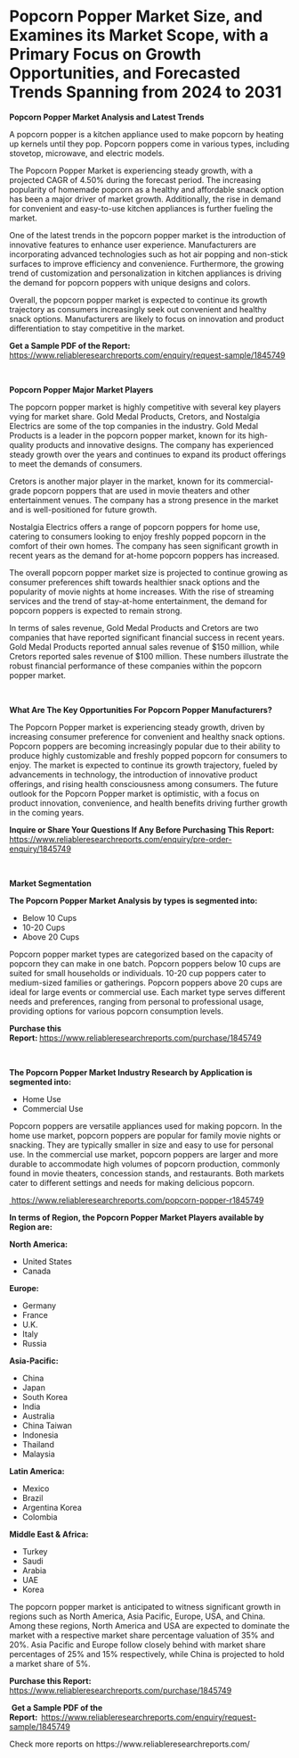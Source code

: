 <p><h1>Popcorn Popper Market Size, and Examines its Market Scope, with a Primary Focus on Growth Opportunities, and Forecasted Trends Spanning from 2024 to 2031</h1></p><p><strong>Popcorn Popper Market Analysis and Latest Trends</strong></p>
<p><p>A popcorn popper is a kitchen appliance used to make popcorn by heating up kernels until they pop. Popcorn poppers come in various types, including stovetop, microwave, and electric models.</p><p>The Popcorn Popper Market is experiencing steady growth, with a projected CAGR of 4.50% during the forecast period. The increasing popularity of homemade popcorn as a healthy and affordable snack option has been a major driver of market growth. Additionally, the rise in demand for convenient and easy-to-use kitchen appliances is further fueling the market.</p><p>One of the latest trends in the popcorn popper market is the introduction of innovative features to enhance user experience. Manufacturers are incorporating advanced technologies such as hot air popping and non-stick surfaces to improve efficiency and convenience. Furthermore, the growing trend of customization and personalization in kitchen appliances is driving the demand for popcorn poppers with unique designs and colors.</p><p>Overall, the popcorn popper market is expected to continue its growth trajectory as consumers increasingly seek out convenient and healthy snack options. Manufacturers are likely to focus on innovation and product differentiation to stay competitive in the market.</p></p>
<p><strong>Get a Sample PDF of the Report:&nbsp;</strong> <a href="https://www.reliableresearchreports.com/enquiry/request-sample/1845749">https://www.reliableresearchreports.com/enquiry/request-sample/1845749</a></p>
<p>&nbsp;</p>
<p><strong>Popcorn Popper Major Market Players</strong></p>
<p><p>The popcorn popper market is highly competitive with several key players vying for market share. Gold Medal Products, Cretors, and Nostalgia Electrics are some of the top companies in the industry. Gold Medal Products is a leader in the popcorn popper market, known for its high-quality products and innovative designs. The company has experienced steady growth over the years and continues to expand its product offerings to meet the demands of consumers.</p><p>Cretors is another major player in the market, known for its commercial-grade popcorn poppers that are used in movie theaters and other entertainment venues. The company has a strong presence in the market and is well-positioned for future growth.</p><p>Nostalgia Electrics offers a range of popcorn poppers for home use, catering to consumers looking to enjoy freshly popped popcorn in the comfort of their own homes. The company has seen significant growth in recent years as the demand for at-home popcorn poppers has increased.</p><p>The overall popcorn popper market size is projected to continue growing as consumer preferences shift towards healthier snack options and the popularity of movie nights at home increases. With the rise of streaming services and the trend of stay-at-home entertainment, the demand for popcorn poppers is expected to remain strong.</p><p>In terms of sales revenue, Gold Medal Products and Cretors are two companies that have reported significant financial success in recent years. Gold Medal Products reported annual sales revenue of $150 million, while Cretors reported sales revenue of $100 million. These numbers illustrate the robust financial performance of these companies within the popcorn popper market.</p></p>
<p>&nbsp;</p>
<p><strong>What Are The Key Opportunities For Popcorn Popper Manufacturers?</strong></p>
<p><p>The Popcorn Popper market is experiencing steady growth, driven by increasing consumer preference for convenient and healthy snack options. Popcorn poppers are becoming increasingly popular due to their ability to produce highly customizable and freshly popped popcorn for consumers to enjoy. The market is expected to continue its growth trajectory, fueled by advancements in technology, the introduction of innovative product offerings, and rising health consciousness among consumers. The future outlook for the Popcorn Popper market is optimistic, with a focus on product innovation, convenience, and health benefits driving further growth in the coming years.</p></p>
<p><strong>Inquire or Share Your Questions If Any Before Purchasing This Report:</strong> <a href="https://www.reliableresearchreports.com/enquiry/pre-order-enquiry/1845749">https://www.reliableresearchreports.com/enquiry/pre-order-enquiry/1845749</a></p>
<p>&nbsp;</p>
<p><strong>Market Segmentation</strong></p>
<p><strong>The Popcorn Popper Market Analysis by types is segmented into:</strong></p>
<p><ul><li>Below 10 Cups</li><li>10-20 Cups</li><li>Above 20 Cups</li></ul></p>
<p><p>Popcorn popper market types are categorized based on the capacity of popcorn they can make in one batch. Popcorn poppers below 10 cups are suited for small households or individuals. 10-20 cup poppers cater to medium-sized families or gatherings. Popcorn poppers above 20 cups are ideal for large events or commercial use. Each market type serves different needs and preferences, ranging from personal to professional usage, providing options for various popcorn consumption levels.</p></p>
<p><strong>Purchase this Report:&nbsp;</strong><a href="https://www.reliableresearchreports.com/purchase/1845749">https://www.reliableresearchreports.com/purchase/1845749</a></p>
<p>&nbsp;</p>
<p><strong>The Popcorn Popper Market Industry Research by Application is segmented into:</strong></p>
<p><ul><li>Home Use</li><li>Commercial Use</li></ul></p>
<p><p>Popcorn poppers are versatile appliances used for making popcorn. In the home use market, popcorn poppers are popular for family movie nights or snacking. They are typically smaller in size and easy to use for personal use. In the commercial use market, popcorn poppers are larger and more durable to accommodate high volumes of popcorn production, commonly found in movie theaters, concession stands, and restaurants. Both markets cater to different settings and needs for making delicious popcorn.</p></p>
<p><a href="https://www.reliableresearchreports.com/popcorn-popper-r1845749">&nbsp;https://www.reliableresearchreports.com/popcorn-popper-r1845749</a></p>
<p><strong>In terms of Region, the Popcorn Popper Market Players available by Region are:</strong></p>
<p>
    <p> <strong> North America: </strong>
        <ul>
            <li>United States</li>
            <li>Canada</li>
        </ul>
        </p> 
    <p> <strong> Europe: </strong>
        <ul>
            <li>Germany</li>
            <li>France</li>
            <li>U.K.</li>
            <li>Italy</li>
            <li>Russia</li>
        </ul>
        </p> 
    <p> <strong> Asia-Pacific: </strong>
        <ul>
            <li>China</li>
            <li>Japan</li>
            <li>South Korea</li>
            <li>India</li>
            <li>Australia</li>
            <li>China Taiwan</li>
            <li>Indonesia</li>
            <li>Thailand</li>
            <li>Malaysia</li>
        </ul>
        </p> 
    <p> <strong> Latin America: </strong>
        <ul>
            <li>Mexico</li>
            <li>Brazil</li>
            <li>Argentina Korea</li>
            <li>Colombia</li>
        </ul>
        </p> 
    <p> <strong> Middle East & Africa: </strong>
        <ul>
            <li>Turkey</li>
            <li>Saudi</li>
            <li>Arabia</li>
            <li>UAE</li>
            <li>Korea</li>
        </ul>
    </p>
    </p>
<p><p>The popcorn popper market is anticipated to witness significant growth in regions such as North America, Asia Pacific, Europe, USA, and China. Among these regions, North America and USA are expected to dominate the market with a respective market share percentage valuation of 35% and 20%. Asia Pacific and Europe follow closely behind with market share percentages of 25% and 15% respectively, while China is projected to hold a market share of 5%.</p></p>
<p><strong>Purchase this Report: </strong><a href="https://www.reliableresearchreports.com/purchase/1845749">https://www.reliableresearchreports.com/purchase/1845749</a></p>
<p>&nbsp;<strong>Get a Sample PDF of the Report:&nbsp;&nbsp;</strong><a href="https://www.reliableresearchreports.com/enquiry/request-sample/1845749">https://www.reliableresearchreports.com/enquiry/request-sample/1845749</a></p>
<p><strong></strong></p>
<p>Check more reports on https://www.reliableresearchreports.com/</p>